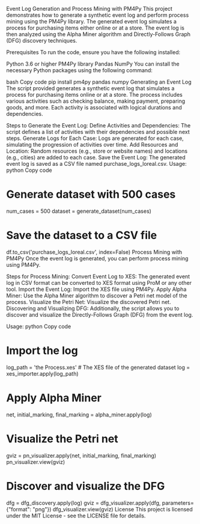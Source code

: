 Event Log Generation and Process Mining with PM4Py
This project demonstrates how to generate a synthetic event log and perform process mining using the PM4Py library. The generated event log simulates a process for purchasing items either online or at a store. The event log is then analyzed using the Alpha Miner algorithm and Directly-Follows Graph (DFG) discovery techniques.

Prerequisites
To run the code, ensure you have the following installed:

Python 3.6 or higher
PM4Py library
Pandas
NumPy
You can install the necessary Python packages using the following command:

bash
Copy code
pip install pm4py pandas numpy
Generating an Event Log
The script provided generates a synthetic event log that simulates a process for purchasing items online or at a store. The process includes various activities such as checking balance, making payment, preparing goods, and more. Each activity is associated with logical durations and dependencies.

Steps to Generate the Event Log:
Define Activities and Dependencies: The script defines a list of activities with their dependencies and possible next steps.
Generate Logs for Each Case: Logs are generated for each case, simulating the progression of activities over time.
Add Resources and Location: Random resources (e.g., store or website names) and locations (e.g., cities) are added to each case.
Save the Event Log: The generated event log is saved as a CSV file named purchase_logs_loreal.csv.
Usage:
python
Copy code
# Generate dataset with 500 cases
num_cases = 500
dataset = generate_dataset(num_cases)

# Save the dataset to a CSV file
df.to_csv('purchase_logs_loreal.csv', index=False)
Process Mining with PM4Py
Once the event log is generated, you can perform process mining using PM4Py.

Steps for Process Mining:
Convert Event Log to XES: The generated event log in CSV format can be converted to XES format using ProM or any other tool.
Import the Event Log: Import the XES file using PM4Py.
Apply Alpha Miner: Use the Alpha Miner algorithm to discover a Petri net model of the process.
Visualize the Petri Net: Visualize the discovered Petri net.
Discovering and Visualizing DFG:
Additionally, the script allows you to discover and visualize the Directly-Follows Graph (DFG) from the event log.

Usage:
python
Copy code
# Import the log
log_path = 'the Process.xes'  # The XES file of the generated dataset
log = xes_importer.apply(log_path)

# Apply Alpha Miner
net, initial_marking, final_marking = alpha_miner.apply(log)

# Visualize the Petri net
gviz = pn_visualizer.apply(net, initial_marking, final_marking)
pn_visualizer.view(gviz)

# Discover and visualize the DFG
dfg = dfg_discovery.apply(log)
gviz = dfg_visualizer.apply(dfg, parameters={"format": "png"})
dfg_visualizer.view(gviz)
License
This project is licensed under the MIT License - see the LICENSE file for details.
